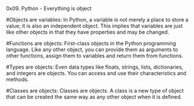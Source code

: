 0x09. Python - Everything is object

#Objects are variables:
In Python, a variable is not merely a place to store a value; it is also an independent object.
This implies that variables are just like other objects in that they have properties and may be changed.

#Functions are objects: 
First-class objects in the Python programming language. Like any other object,
you can provide them as arguments to other functions, assign them to variables  and return them from functions.

#Types are objects: 
Even data types like floats, strings, lists, dictionaries, and integers are objects.
You can access and use their characteristics and methods.

#Classes are objects: 
 Classes are objects. A class is a new type of object that can be created the same way as any other object when it is defined.

